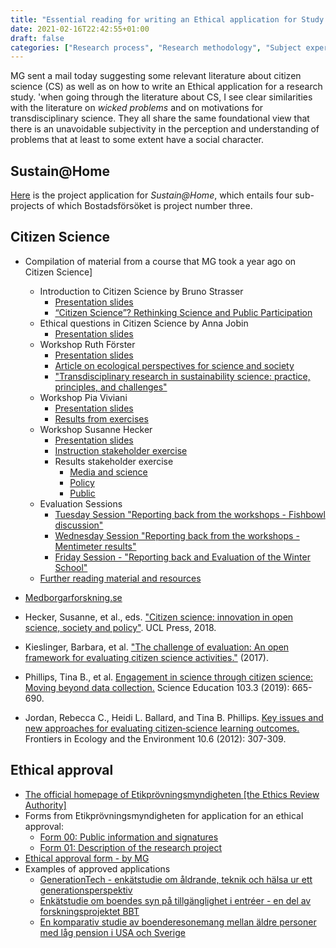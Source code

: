 ```yaml
---
title: "Essential reading for writing an Ethical application for Study III"
date: 2021-02-16T22:42:55+01:00
draft: false
categories: ["Research process", "Research methodology", "Subject expertise", "Ethical issues"]
---
```


MG sent a mail today suggesting some relevant literature about citizen science (CS) as well as on how to write an Ethical application for a research study. 'when going through the literature about CS, I see clear similarities with the literature on *wicked problems* and on motivations for transdisciplinary science. They all share the same foundational view that there is an unavoidable subjectivity in the perception and understanding of problems that at least to some extent have a social character. 

## Sustain@Home
[Here](/pdfs/sustain-at-home-project-application.pdf) is the project application for *Sustain@Home*, which entails four sub-projects of which Bostadsförsöket is project number three.
 
## Citizen Science
- Compilation of material from a course that MG took a year ago on Citizen Science]
    + Introduction to Citizen Science by Bruno Strasser
        - [Presentation slides](https://www.cswinterschool.uzh.ch/dam/jcr:3ff9db6f-3857-4733-910f-a40868dcedca/Strasser_Winter_School_2020_s.pdf)
        - [“Citizen Science”? Rethinking Science and Public Participation](/pdfs/strasser2019.pdf)
    + Ethical questions in Citizen Science by Anna Jobin
        - [Presentation slides](https://www.cswinterschool.uzh.ch/dam/jcr:14efe840-ff9c-4d11-a1e0-ca69128d252a/CSWinterSchool-JobinA-Slides.pdf)
    + Workshop Ruth Förster
        - [Presentation slides](https://www.cswinterschool.uzh.ch/dam/jcr:54275d96-0aa3-4215-8c57-6ee5c83a7262/Slides%20CS%20und%20TL_Foerster_2020_14_1%20.pdf)
        - [Article on ecological perspectives for science and society](https://www.cswinterschool.uzh.ch/dam/jcr:15ee2fea-a36a-4e3f-b8ed-63dba9f87300/GAIA_2019_3_324_326_saguf.pdf)
        - ["Transdisciplinary research in sustainability science: practice, principles, and challenges"](/pdfs/lang2012.pdf)
    + Workshop Pia Viviani
        - [Presentation slides](https://www.cswinterschool.uzh.ch/dam/jcr:2097c2b3-2aa4-4e8b-9edd-c0566af4336a/200114_UZH_CSWinterSchool_Viviani.pdf)
        - [Results from exercises](https://www.cswinterschool.uzh.ch/dam/jcr:1381a2b0-a3e2-4857-b9c9-3146d5384152/200114_UZH_CSWinterSchool_Protokoll%20Viviani.pdf)
    + Workshop Susanne Hecker
        - [Presentation slides](https://www.cswinterschool.uzh.ch/dam/jcr:5801e2a4-1ec1-47cf-bd9d-fd953e924c33/Workshop%20CS%20Comm_Winter%20School%202020-Hecker.pdf)
        - [Instruction stakeholder exercise](https://www.cswinterschool.uzh.ch/dam/jcr:42b05523-b7f9-4400-8c9e-36c624b22d66/Stakeholder-Gruppenarbeit.pdf)
        - Results stakeholder exercise
            + [Media and science](https://www.cswinterschool.uzh.ch/dam/jcr:52156636-2707-4930-838a-64b3fb20a5b7/20200115_173102.jpg)
            + [Policy](https://www.cswinterschool.uzh.ch/dam/jcr:a41e0cd7-5c66-4a21-ab26-7a704a950c6b/20200115_173110.jpg)
            + [Public](https://www.cswinterschool.uzh.ch/dam/jcr:d0456ad3-1220-487d-b4a5-df5e0c501544/20200115_173127.jpg)
    + Evaluation Sessions
        - [Tuesday Session "Reporting back from the workshops - Fishbowl discussion"](https://www.cswinterschool.uzh.ch/dam/jcr:274bec57-765f-41e4-84d2-5b90679887ab/Tuesday%20Session_Reporting%20Back%20from%20Workshops_Fishbowl.pdf)
        - [Wednesday Session "Reporting back from the workshops - Mentimeter results"](https://www.cswinterschool.uzh.ch/dam/jcr:c72a3788-bd49-4eef-80dd-d328c04766db/Wednesday%20Session_Reporting%20Back%20from%20Workshops_Mentimeter%20Results.pdf)
        - [Friday Session - "Reporting back and Evaluation of the Winter School"](https://www.cswinterschool.uzh.ch/dam/jcr:a517e641-62f4-4ef1-81c0-768991857379/Friday%20Session_Reporting%20back%20and%20Evaluation.pdf)
    + [Further reading material and resources](https://archive.fo/r0H5p)<!-- https://www.cswinterschool.uzh.ch/en/csschool/Reading-material.html) -->
      
- [Medborgarforskning.se](https://archive.fo/99GbH) 
- Hecker, Susanne, et al., eds. ["Citizen science: innovation in open science, society and policy"](/pdfs/hecker2018.pdf). UCL Press, 2018.
- Kieslinger, Barbara, et al. ["The challenge of evaluation: An open framework for evaluating citizen science activities."](/pdfs/kieslinger2017.pdf) (2017).
- Phillips, Tina B., et al. [Engagement in science through citizen science: Moving beyond data collection.](/pdfs/phillips2019.pdf) Science Education 103.3 (2019): 665-690.
- Jordan, Rebecca C., Heidi L. Ballard, and Tina B. Phillips. [Key issues and new approaches for evaluating citizen‐science learning outcomes.](/pdfs/jordan2012.pdf) Frontiers in Ecology and the Environment 10.6 (2012): 307-309.


## Ethical approval
- [The official homepage of Etikprövningsmyndigheten [the Ethics Review Authority]](https://archive.fo/W0RZq)
- Forms from Etikprövningsmyndigheten for application for an ethical approval:
    + [Form 00: Public information and signatures](https://docs.google.com/document/d/1pWNFZsRyFbtK4zD3nIcnRd2j1APo_HpvdR8rq7b1ytk/edit)
    + [Form 01: Description of the research project](https://docs.google.com/document/d/1bJ1BzZsn7nnje_qoxxrQ315yDgcV8kCy2xAmjGbdXbM/edit)
- [Ethical approval form - by MG](/pdfs/210216-ethical-approval-form.pdf)
- Examples of approved applications
    + [GenerationTech - enkätstudie om åldrande, teknik och hälsa ur ett generationsperspektiv](https://lu.app.box.com/file/543618969229)
    + [Enkätstudie om boendes syn på tillgänglighet i entréer - en del av forskningsprojektet BBT](https://lu.app.box.com/file/543618913769)
    + [En komparativ studie av boenderesonemang mellan äldre personer med låg pension i USA och Sverige](https://lu.app.box.com/file/543617344578)
